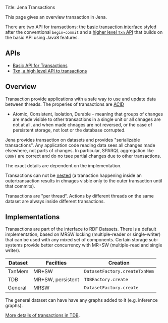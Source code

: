 Title: Jena Transactions

This page gives an overview transaction in Jena.

There are two API for transactions: the [basic transaction
interface](transactions_api.html) styled after the conventional
`begin`-`commit` and a [higher level `Txn` API](#txn.html) that builds
on the basic API using Java8 features.

## APIs

-   [Basic API for Transactions](transactions_api.html)
-   [Txn, a high level API to transactions](txn.html)

## Overview

Transaction provide applications with a safe way to use and update data between
threads. The properies of transactions are [ACID](https://en.wikipedia.org/wiki/ACID)
- Atomic, Consistent, Isolation, Durable -
meaning that groups of changes are made visible to other transactions
in a single unit or all chnages are not at all, and when made chnages are not
reversed, or the case of persistent storage, not lost or the database corrupted.

Jena provides transaction on datasets and provides "serializable transactions".
Any application code reading data sees all changes made elsewhere,
not parts of changes.  In particular, SPARQL aggregation like `COUNT` are
correct and do no tsee partial changes due to other transactions.

The exact details are dependent on the implementation.

Transactions can not be [nested](https://en.wikipedia.org/wiki/Nested_transaction)
(a tranaction happening inside an outertransaction results in chnages visble only
to the outer transaction until that commits).

Transactions are "per thread". Actions by different threads on the same dataset are
always inside different transactions.

## Implementations

Transactions are part of the interface to RDF Datasets.
There is a default implementation, based on MRSW locking (multiple-reader or single-writer)
that can be used with any mixed set of components. Certain storage sub-systems provide
better concurrency with MR+SW (multiple-read and single writer).

| Dataset   | Facilties | Creation |
|-----------|-----------|----------|
| TxnMem    | MR+SW     | `DatasetFactory.createTxnMem` |
| TDB       | MR+SW, persistent | `TDBFactory.create` |
| General   | MRSW      | `DatasetFactory.create` |

The general dataset can have have any graphs added to it (e.g. inference graphs).

[More details of transactions in TDB](transactions_tdb.html).
